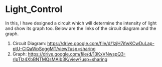 # Light_Control
In this, I have designed a circuit which will determine the intensity of light and show its graph too.
Below are the links of the circuit diagram and the graph.

1. Circuit Diagram: https://drive.google.com/file/d/1zjH7ifwKCwDuLap-ptU-ClQaWpSoggMT/view?usp=sharing
2. Graph: https://drive.google.com/file/d/13KxVNwspQ3-rIpTIz4XbBNTMQsMAib3K/view?usp=sharing
